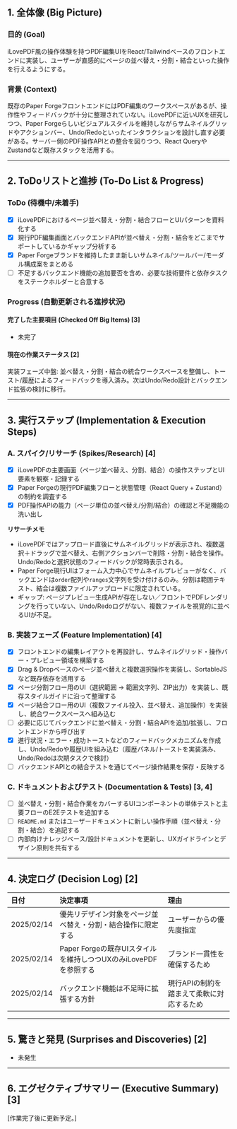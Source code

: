 ## 1. 全体像 (Big Picture)

### 目的 (Goal)
iLovePDF風の操作体験を持つPDF編集UIをReact/Tailwindベースのフロントエンドに実装し、ユーザーが直感的にページの並べ替え・分割・結合といった操作を行えるようにする。

### 背景 (Context)
既存のPaper ForgeフロントエンドにはPDF編集のワークスペースがあるが、操作性やフィードバックが十分に整理されていない。iLovePDFに近いUXを研究しつつ、Paper Forgeらしいビジュアルスタイルを維持しながらサムネイルグリッドやアクションバー、Undo/Redoといったインタラクションを設計し直す必要がある。サーバー側のPDF操作APIとの整合を図りつつ、React QueryやZustandなど既存スタックを活用する。

---

## 2. ToDoリストと進捗 (To-Do List & Progress)

### ToDo (待機中/未着手)
- [x] iLovePDFにおけるページ並べ替え・分割・結合フローとUIパターンを資料化する
- [x] 現行PDF編集画面とバックエンドAPIが並べ替え・分割・結合をどこまでサポートしているかギャップ分析する
- [x] Paper Forgeブランドを維持したまま新しいサムネイル/ツールバー/モーダル構成案をまとめる
- [ ] 不足するバックエンド機能の追加要否を含め、必要な技術要件と依存タスクをステークホルダーと合意する

### Progress (自動更新される進捗状況)

#### 完了した主要項目 (Checked Off Big Items) [3]
- 未完了

#### 現在の作業ステータス [2]
実装フェーズ中盤: 並べ替え・分割・結合の統合ワークスペースを整備し、トースト/履歴によるフィードバックを導入済み。次はUndo/Redo設計とバックエンド拡張の検討に移行。

---

## 3. 実行ステップ (Implementation & Execution Steps)

### A. スパイク/リサーチ (Spikes/Research) [4]
- [x] iLovePDFの主要画面（ページ並べ替え、分割、結合）の操作ステップとUI要素を観察・記録する
- [x] Paper Forgeの現行PDF編集フローと状態管理（React Query + Zustand）の制約を調査する
- [x] PDF操作APIの能力（ページ単位の並べ替え/分割/結合）の確認と不足機能の洗い出し

**リサーチメモ**
- iLovePDFではアップロード直後にサムネイルグリッドが表示され、複数選択＋ドラッグで並べ替え、右側アクションバーで削除・分割・結合を操作。Undo/Redoと選択状態のフィードバックが常時表示される。
- Paper Forge現行UIはフォーム入力中心でサムネイルプレビューがなく、バックエンドは`order`配列や`ranges`文字列を受け付けるのみ。分割は範囲テキスト、結合は複数ファイルアップロードに限定されている。
- ギャップ: ページプレビュー生成APIが存在しない／フロントでPDFレンダリングを行っていない、Undo/Redoログがない、複数ファイルを視覚的に並べるUIが不足。

### B. 実装フェーズ (Feature Implementation) [4]
- [x] フロントエンドの編集レイアウトを再設計し、サムネイルグリッド・操作バー・プレビュー領域を構築する
- [x] Drag & Dropベースのページ並べ替えと複数選択操作を実装し、SortableJSなど既存依存を活用する
- [x] ページ分割フロー用のUI（選択範囲 → 範囲文字列、ZIP出力）を実装し、既存スタイルガイドに沿って整理する
- [x] ページ結合フロー用のUI（複数ファイル投入、並べ替え、追加操作）を実装し、統合ワークスペースへ組み込む
- [ ] 必要に応じてバックエンドに並べ替え・分割・結合APIを追加/拡張し、フロントエンドから呼び出す
- [x] 進行状況・エラー・成功トーストなどのフィードバックメカニズムを作成し、Undo/Redoや履歴UIを組み込む（履歴パネル/トーストを実装済み、Undo/Redoは次期タスクで検討）
- [ ] バックエンドAPIとの結合テストを通じてページ操作結果を保存・反映する

### C. ドキュメントおよびテスト (Documentation & Tests) [3, 4]
- [ ] 並べ替え・分割・結合作業をカバーするUIコンポーネントの単体テストと主要フローのE2Eテストを追加する
- [ ] `README.md` またはユーザードキュメントに新しい操作手順（並べ替え・分割・結合）を追記する
- [ ] 内部向けナレッジベース/設計ドキュメントを更新し、UXガイドラインとデザイン原則を共有する

---

## 4. 決定ログ (Decision Log) [2]

| 日付 | 決定事項 | 理由 |
| :--- | :--- | :--- |
| 2025/02/14 | 優先リデザイン対象をページ並べ替え・分割・結合操作に限定する | ユーザーからの優先度指定 |
| 2025/02/14 | Paper Forgeの既存UIスタイルを維持しつつUXのみiLovePDFを参照する | ブランド一貫性を確保するため |
| 2025/02/14 | バックエンド機能は不足時に拡張する方針 | 現行APIの制約を踏まえて柔軟に対応するため |

---

## 5. 驚きと発見 (Surprises and Discoveries) [2]
- 未発生

---

## 6. エグゼクティブサマリー (Executive Summary) [3]
[作業完了後に更新予定。]
